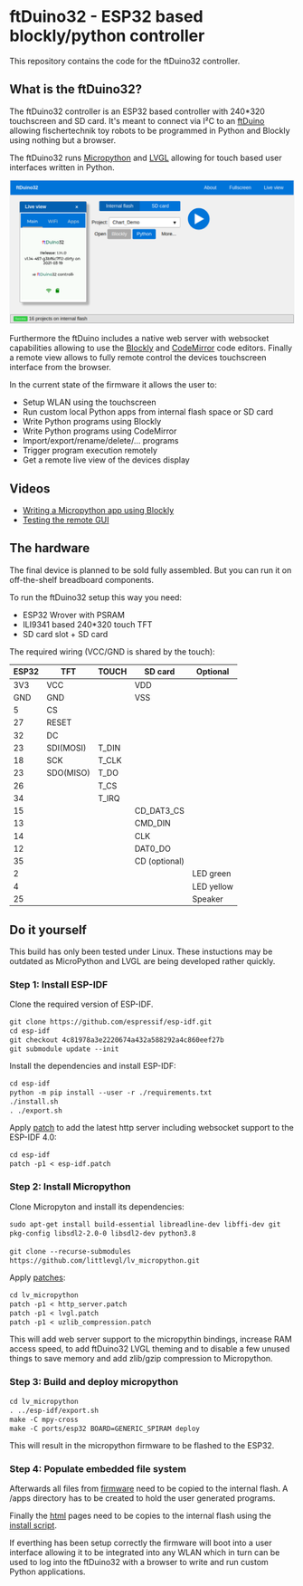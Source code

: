 # ftDuino32 - ESP32 based blockly/python controller

This repository contains the code for the ftDuino32 controller.

## What is the ftDuino32?

The ftDuino32 controller is an ESP32 based controller with 240*320
touchscreen and SD card. It's meant to connect via I²C to an
[ftDuino](http://ftduino.de) allowing fischertechnik toy robots to
be programmed in Python and Blockly using nothing but a browser.

The ftDuino32 runs [Micropython](https://micropython.org/) and
[LVGL](https://lvgl.io/) allowing for touch based user interfaces
written in Python.

![ftDuino32](ftduino32_www.png)

Furthermore the ftDuino includes a native web server with websocket
capabilities allowing to use the
[Blockly](https://developers.google.com/blockly) and
[CodeMirror](https://codemirror.net/) code editors. Finally a remote
view allows to fully remote control the devices touchscreen interface
from the browser.

In the current state of the firmware it allows the user to:

- Setup WLAN using the touchscreen
- Run custom local Python apps from internal flash space or SD card
- Write Python programs using Blockly
- Write Python programs using CodeMirror
- Import/export/rename/delete/... programs
- Trigger program execution remotely
- Get a remote live view of the devices display

## Videos

- [Writing a Micropython app using Blockly](https://youtu.be/JS-Ef-26_-E)
- [Testing the remote GUI](https://www.youtube.com/watch?v=9zsAbTVxjMw)

## The hardware

The final device is planned to be sold fully assembled. But you can
run it on off-the-shelf breadboard components.

To run the ftDuino32 setup this way you need:

- ESP32 Wrover with PSRAM
- ILI9341 based 240*320 touch TFT
- SD card slot + SD card

The required wiring (VCC/GND is shared by the touch):

| ESP32 | TFT | TOUCH | SD card | Optional |
|-------|---|---|---|---|
| 3V3 | VCC | | VDD | |
| GND | GND | | VSS | |
| 5 | CS | | | |
| 27 | RESET | | | |
| 32 | DC | | | |
| 23 | SDI(MOSI) | T_DIN | | |
| 18 | SCK | T_CLK| | |
| 23 | SDO(MISO) | T_DO | | |
| 26 | | T_CS | | |
| 34 | | T_IRQ | | |
| 15 | | | CD_DAT3_CS | |
| 13 | | | CMD_DIN | |
| 14 | | | CLK | |
| 12 | | | DAT0_DO | |
| 35 | | | CD (optional) | |
| 2 | | | | LED green |
| 4 | | | | LED yellow |
| 25 | | | | Speaker |

## Do it yourself

This build has only been tested under Linux. These instuctions may
be outdated as MicroPython and LVGL are being developed rather quickly.

### Step 1: Install ESP-IDF

Clone the required version of ESP-IDF.

```
git clone https://github.com/espressif/esp-idf.git
cd esp-idf
git checkout 4c81978a3e2220674a432a588292a4c860eef27b
git submodule update --init
```

Install the dependencies and install ESP-IDF:

```
cd esp-idf
python -m pip install --user -r ./requirements.txt
./install.sh
. ./export.sh
```

Apply [patch](https://github.com/harbaum/ftDuino32/tree/main/patches)
to add the latest http server including websocket support to the ESP-IDF 4.0:

```
cd esp-idf
patch -p1 < esp-idf.patch
```

### Step 2: Install Micropython

Clone Micropyton and install its dependencies:

```
sudo apt-get install build-essential libreadline-dev libffi-dev git pkg-config libsdl2-2.0-0 libsdl2-dev python3.8

git clone --recurse-submodules https://github.com/littlevgl/lv_micropython.git
```

Apply [patches](https://github.com/harbaum/ftDuino32/tree/main/patches):
```
cd lv_micropython
patch -p1 < http_server.patch
patch -p1 < lvgl.patch
patch -p1 < uzlib_compression.patch
```

This will add web server support to the micropythin bindings, increase
RAM access speed, to add ftDuino32 LVGL theming and to disable a few
unused things to save memory and add zlib/gzip compression to
Micropython.

### Step 3: Build and deploy micropython


```
cd lv_micropython
. ../esp-idf/export.sh
make -C mpy-cross
make -C ports/esp32 BOARD=GENERIC_SPIRAM deploy
```

This will result in the micropython firmware to be flashed to the ESP32.

### Step 4: Populate embedded file system

Afterwards all files from [firmware](firmware/) need to be copied to
the internal flash. A /apps directory has to be created to hold the user
generated programs.

Finally the [html](html/) pages need to be copies to the internal flash
using the [install script](html/install.sh).

If everthing has been setup correctly the firmware will boot into a
user interface allowing it to be integrated into any WLAN which in turn
can be used to log into the ftDuino32 with a browser to write and run
custom Python applications.
